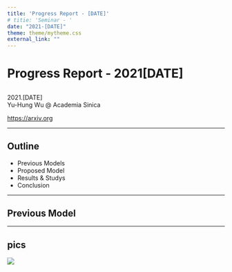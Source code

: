 ```yaml
---
title: 'Progress Report - [DATE]'
# titie: 'Seminar - '
date: "2021-[DATE]"
theme: theme/mytheme.css
external_link: ""
---
```


# Progress Report - 2021[DATE] <!-- .element: class="title" -->
##  <!-- .element: class="subtitle" -->

<div class="title-name">
2021.[DATE] <br>
Yu-Hung Wu @ Academia Sinica
</div>

https://arxiv.org <!-- .element: class="footnote" -->

---

## Outline

- Previous Models
- Proposed Model
- Results & Studys
- Conclusion

---

## Previous Model  <!-- .element: class="section-title" -->

----

## pics

![](attachments/2021-07-06-20-47-53.png) <!-- .element: class="img85" -->